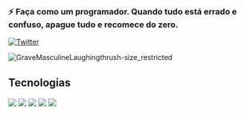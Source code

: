 ### ⚡ Faça como um programador. Quando tudo está errado e confuso, apague tudo e recomece do zero.

[![Twitter](https://img.shields.io/badge/Twitter-1DA1F2?style=for-the-badge&logo=twitter&logoColor=white)](https://twitter.com/supermanxyy)




![GraveMasculineLaughingthrush-size_restricted](https://user-images.githubusercontent.com/116908088/200205014-361d1815-890c-4182-b236-e26cba367424.gif)



## Tecnologias 

<div style="display: inline_block">
    <img align="center" src="https://img.shields.io/badge/HTML-239120?style=for-the-badge&logo=html5&logoColor=white">
    <img align="center" src="https://img.shields.io/badge/CSS-239120?&style=for-the-badge&logo=css3&logoColor=white">    <img align="center" src="https://img.shields.io/badge/JavaScript-F7DF1E?style=for-the-badge&logo=javascript&logoColor=black">    
    <img align="center"  src="https://img.shields.io/badge/Bootstrap-563D7C?style=for-the-badge&logo=bootstrap&logoColor=white">
    <img align="center" src="https://img.shields.io/badge/Arduino_IDE-00979D?style=for-the-badge&logo=arduino&logoColor=white">

</div>
